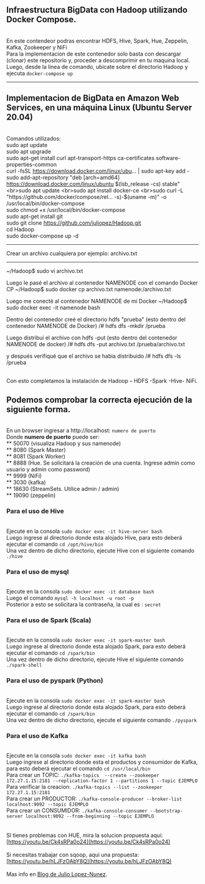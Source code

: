## Infraestructura BigData con Hadoop utilizando Docker Compose.
<br> En este contendeor podras encontrar HDFS, Hive, Spark, Hue, Zeppelin, Kafka, Zookeeper y NiFi
<br> Para la implementacion de este contenedor solo basta con descargar (clonar) este repositorio y, proceder a descomprimir en tu maquina local. 
<br> Luego, desde la linea de comando, ubicate sobre el directorio Hadoop y ejecuta `docker-compose up`

*************************

## Implementacion de BigData en Amazon Web Services, en una máquina Linux (Ubuntu Server 20.04)

<br>Comandos utilizados:
<br>sudo apt update
<br>sudo apt upgrade
<br>sudo apt-get install  curl apt-transport-https ca-certificates software-properties-common
<br>curl -fsSL https://download.docker.com/linux/ubu... | sudo apt-key add -
<br>sudo add-apt-repository "deb [arch=amd64] https://download.docker.com/linux/ubuntu $(lsb_release -cs) stable"
<br>sudo apt update
<br>sudo apt install docker-ce
<br>sudo curl -L "https://github.com/docker/compose/rel... -s)-$(uname -m)" -o /usr/local/bin/docker-compose
<br>sudo chmod +x /usr/local/bin/docker-compose
<br>sudo apt-get install git
<br>sudo git clone https://github.com/juliopez/Hadoop.git
<br>cd Hadoop
<br>sudo docker-compose up -d

*****
Crear un archivo cualquiera por ejemplo: archivo.txt
*****
~/Hadoop$ sudo vi archivo.txt

Luego le pasé el archivo al contenedor NAMENODE con el comando Docker CP
~/Hadoop$ sudo docker cp archivo.txt namenode:/archivo.txt

Luego me conecté al contenedor NAMENODE de mi Docker
~/Hadoop$ sudo docker exec -it namenode bash

Dentro del contenedor creé el directorio hdfs "prueba" (esto dentro del contenedor NAMENODE de Docker)
/# hdfs dfs -mkdir /prueba

Luego distribuí el archivo con hdfs -put (esto dentro del contenedor NAMENODE de docker)
/# hdfs dfs -put archivo.txt /prueba/archivo.txt

y después verifiqué que el archivo se habia distribuido
/# hdfs dfs -ls /prueba

<br>Con esto completamos la instalación de Hadoop – HDFS -Spark -Hive- NiFi.
## Podemos comprobar la correcta ejecución de la siguiente forma. 
<br>En un browser ingresar a http://localhost: `numero de puerto`
<br>Donde <b>numero de puerto</b> puede ser:
<br>** 50070 (visualiza Hadoop y sus namenode)
<br>** 8080 (Spark Master)
<br>** 8081 (Spark  Worker)
<br>** 8888 (Hue. Se solicitará la creación de una cuenta. Ingrese admin como usuario y admin como password)
<br>** 9999 (NiFi)
<br>** 3030 (kafka)
<br>** 18630 (StreamSets. Utilice admin / admin)
<br>** 19090 (zeppelin)
### Para el uso de Hive 
<br> Ejecute en la consola `sudo docker exec -it hive-server bash`
<br> Luego ingrese al directorio donde esta alojado Hive, para esto deberá ejecutar el comando `cd /opt/hive/bin`
<br> Una vez dentro de dicho directorio, ejecute Hive con el siguiente comando  `./hive`
### Para el uso de mysql 
<br> Ejecute en la consola `sudo docker exec -it database bash`
<br> Luego el comando `mysql -h localhost -u root -p`
<br> Posterior a esto se solicitara la contraseña, la cual es : `secret`
### Para el uso de Spark (Scala)
<br> Ejecute en la consola `sudo docker exec -it spark-master bash`
<br> Luego ingrese al directorio donde esta alojado Spark, para esto deberá ejecutar el comando `cd /spark/bin`
<br> Una vez dentro de dicho directorio, ejecute Hive el siguiente comando  `./spark-shell`
### Para el uso de pyspark (Python)
<br> Ejecute en la consola `sudo docker exec -it spark-master bash`
<br> Luego ingrese al directorio donde esta alojado Spark, para esto deberá ejecutar el comando `cd /spark/bin`
<br> Una vez dentro de dicho directorio, ejecute el siguiente comando  `./pyspark`
### Para el uso de Kafka
<br> Ejecute en la consola `sudo docker exec -it kafka bash`
<br> Luego ingrese al directorio donde esta el productos y consumidor de Kafka, para esto deberá ejecutar el comando `cd /usr/local/bin`
<br> Para crear un TOPIC: `./kafka-topics  --create --zookeeper 172.27.1.15:2181 --replication-factor 1 --partitions 1 --topic EJEMPLO`
<br> Para verificar la creacion: `./kafka-topics --list --zookeeper 172.27.1.15:2181`
<br> Para crear un PRODUCTOR: `./kafka-console-producer --broker-list localhost:9092 --topic EJEMPLO`
<br> Para crear un CONSUMIDOR: `./kafka-console-consumer --bootstrap-server localhost:9092 --from-beginning --topic EJEMPLO`
<br>
<br>
<br> SI tienes problemas con HUE, mira la solucion propuesta aqui: [https://youtu.be/Ck4sRPa0o24](https://youtu.be/Ck4sRPa0o24)
<br>
<br> Si necesitas trabajar con sqoop, aqui una propuesta: [https://youtu.be/hLJFzOAbY8Q](https://youtu.be/hLJFzOAbY8Q)
<br>
<br> Mas info en [Blog de Julio Lopez-Nunez](https://juliopezblog.wordpress.com/).
